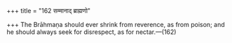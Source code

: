 +++
title = "162 सम्मानाद् ब्राह्मणो"

+++
The Brāhmaṇa should ever shrink from reverence, as from poison; and he should always seek for disrespect, as for nectar.—(162)
